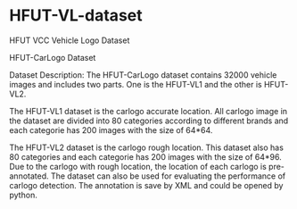 # HFUT-VL-dataset
HFUT VCC Vehicle Logo Dataset

HFUT-CarLogo Dataset

Dataset Description:
The HFUT-CarLogo dataset contains 32000 vehicle images and includes two parts. One is the HFUT-VL1 and the other is HFUT-VL2.

The HFUT-VL1 dataset is the carlogo accurate location. All carlogo image in the dataset are divided into 80 categories according to different brands and each categorie has 200 images with the size of 64*64.

The HFUT-VL2 dataset is the carlogo rough location. This dataset also has 80 categories and each categorie has 200 images with the size of 64*96. Due to the carlogo with rough location, the location of each carlogo is pre-annotated. The dataset can also be used for evaluating the performance of carlogo detection. The annotation is save by XML and could be opened by python. 
